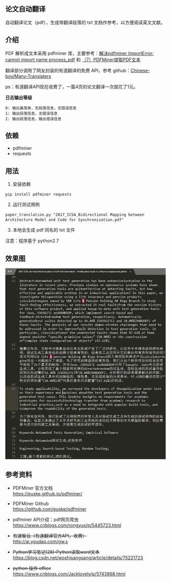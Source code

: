 ## 论文自动翻译
自动翻译论文（pdf），生成带翻译段落的 txt 文档作参考，以方便阅读英文文献。

## 介绍
PDF 解析成文本采用 pdfminer 库，主要参考：[解决pdfminer ImportError: cannot import name process_pdf](https://blog.csdn.net/MrLevo520/article/details/52136414) 和 [（7）PDFMiner提取PDF文本](https://blog.csdn.net/fighting_no1/article/details/51038942)

翻译部分调用了网友封装的有道翻译的免费 API，参考 github：[Chinese-boy/Many-Translaters](https://github.com/Chinese-boy/Many-Translaters)

ps：有道翻译API现在收费了，一篇4页的论文翻译一次就花了1元。

**日志输出等级**

```
0: 输出最简单，无段落信息，无错误信息
1: 输出段落信息，无错误信息
2: 输出段落信息，输出错误信息
```


## 依赖
* pdfminer
* requests


## 用法
1. 安装依赖
```
pip install pdfminer requests
```

2. 运行测试用例
```
paper_translation.py "2017_ICSA_Bidirectional Mapping between Architecture Model and Code for Synchronization.pdf"
```

3. 本地会生成 pdf 同名的 txt 文件

注意：程序基于 python2.7

## 效果图

![效果图](./screenshot/1.png)


## 参考资料
* PDFMiner 官方文档  
https://euske.github.io/pdfminer/

* PDFMiner Github  
https://github.com/euske/pdfminer

* pdfminer API介绍：pdf网页爬虫  
https://www.cnblogs.com/rongyux/p/5445723.html

* ~~有道智云（有道翻译官方API，收费）~~  
http://ai.youdao.com/gw.s

* ~~Python学习笔记(28)-Python读取word文本~~  
https://blog.csdn.net/woshisangsang/article/details/75221723

* ~~python 操作 office~~  
https://www.cnblogs.com/Jacklovely/p/5743868.html
